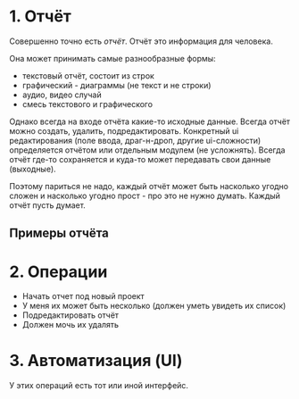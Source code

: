
# 1. Отчёт
Совершенно точно есть *отчёт*.
Отчёт это информация для человека.

Она может принимать самые разнообразные формы:
- текстовый отчёт, состоит из строк
- графический - диаграммы (не текст и не строки)
- аудио, видео случай
- смесь текстового и графического

Однако всегда на входе отчёта какие-то исходные данные. Всегда отчёт можно создать, удалить, подредактировать. Конкретный ui редактирования (поле ввода, драг-н-дроп, другие ui-сложности) определяется отчётом или отдельным модулем (не усложнять). Всегда отчёт где-то сохраняется и куда-то может передавать свои данные (выходные).

Поэтому париться не надо, каждый отчёт может быть насколько угодно сложен и насколько угодно прост - про это не нужно думать. Каждый отчёт пусть думает.


## Примеры отчёта





# 2. Операции
- Начать отчет под новый проект
- У меня их может быть несколько (должен уметь увидеть их список)
- Подредактировать отчёт
- Должен мочь их удалять

# 3. Автоматизация (UI)
У этих операций есть тот или иной интерфейс.

